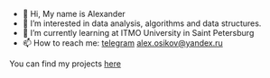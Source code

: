 - 👋 Hi, My name is Alexander
- 👀 I’m interested in data analysis, algorithms and data structures.
- 🌱 I’m currently learning at ITMO University in Saint Petersburg
- 📫 How to reach me: [telegram](https://t.me/KrozeRoll) alex.osikov@yandex.ru
 
You can find my projects [here](https://github.com/KrozeRoll) 
 
<!---
KrozeRoll/KrozeRoll is a ✨ special ✨ repository because its `README.md` (this file) appears on your GitHub profile.
You can click the Preview link to take a look at your changes.
--->
